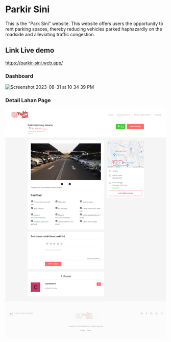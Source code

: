 # Parkir Sini

This is the "Park Sini" website. This website offers users the opportunity to rent parking spaces, thereby reducing vehicles parked haphazardly on the roadside and alleviating traffic congestion.

## Link Live demo

https://parkir-sini.web.app/

### Dashboard

<img width="1050" alt="Screenshot 2023-08-31 at 10 34 39 PM" src="docs/ss.png">

### Detail Lahan Page

<img width="1050" alt="Screenshot 2023-08-31 at 10 34 39 PM" src="docs/detail page.png">

